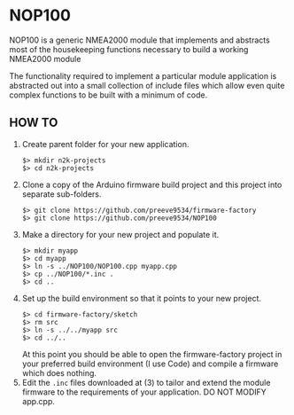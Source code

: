 # NOP100

NOP100 is a generic NMEA2000 module that implements and abstracts
most of the housekeeping functions necessary to build a working
NMEA2000 module

The functionality required to implement a particular module
application is abstracted out into a small collection of include
files which allow even quite complex functions to be built with a
minimum of code.

## HOW TO

1. Create parent folder for your new application.
   ```
   $> mkdir n2k-projects
   $> cd n2k-projects
   ```
2. Clone a copy of the Arduino firmware build project and this
   project into separate sub-folders.
   ```
   $> git clone https://github.com/preeve9534/firmware-factory
   $> git clone https://github.com/preeve9534/NOP100
   ```
3. Make a directory for your new project and populate it.
   ```
   $> mkdir myapp
   $> cd myapp
   $> ln -s ../NOP100/NOP100.cpp myapp.cpp
   $> cp ../NOP100/*.inc .
   $> cd ..
   ```
4. Set up the build environment so that it points to your new
   project.
   ```
   $> cd firmware-factory/sketch
   $> rm src
   $> ln -s ../../myapp src
   $> cd ../..
   ```
   At this point you should be able to open the firmware-factory 
   project in your preferred build environment (I use Code) and
   compile a firmware which does nothing.
5. Edit the ```.inc``` files downloaded at (3) to tailor and
   extend the module firmware to the requirements of your
   application.  DO NOT MODIFY app.cpp.

